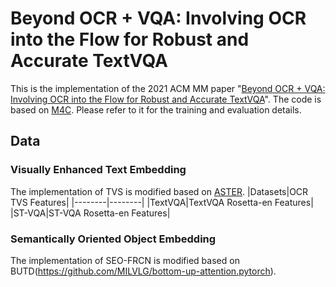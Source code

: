 # Beyond OCR + VQA: Involving OCR into the Flow for Robust and Accurate TextVQA

This is the implementation of the 2021 ACM MM paper "[Beyond OCR + VQA: Involving OCR into the Flow for Robust and Accurate TextVQA](https://dl.acm.org/doi/10.1145/3474085.3475606)". The code is based on [M4C](https://github.com/facebookresearch/mmf). Please refer to it for the training and evaluation details.

## Data
### Visually Enhanced Text Embedding
The implementation of TVS is modified based on [ASTER](https://github.com/ayumiymk/aster.pytorch).
|Datasets|OCR TVS Features|
|--------|--------|
|TextVQA|TextVQA Rosetta-en Features|
|ST-VQA|ST-VQA Rosetta-en Features|

### Semantically Oriented Object Embedding
The implementation of SEO-FRCN is modified based on BUTD(https://github.com/MILVLG/bottom-up-attention.pytorch).
